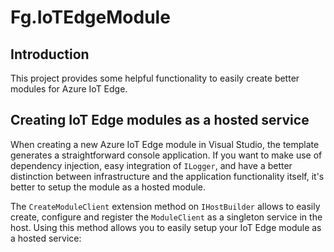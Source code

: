 # Fg.IoTEdgeModule

## Introduction

This project provides some helpful functionality to easily create better modules for Azure IoT Edge.

## Creating IoT Edge modules as a hosted service

When creating a new Azure IoT Edge module in Visual Studio, the template generates a straightforward console application.  If you want to make use of dependency injection, easy integration of `ILogger`, and have a better distinction between infrastructure and the application functionality itself, it's better to setup the module as a hosted module.

The `CreateModuleClient` extension method on `IHostBuilder` allows to easily create, configure and register the `ModuleClient` as a singleton service in the host.
Using this method allows you to easily setup your IoT Edge module as a hosted service:

```csharp
```
